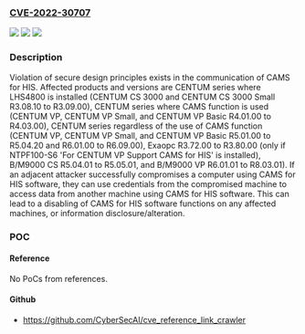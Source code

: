 ### [CVE-2022-30707](https://cve.mitre.org/cgi-bin/cvename.cgi?name=CVE-2022-30707)
![](https://img.shields.io/static/v1?label=Product&message=CAMS%20for%20HIS&color=blue)
![](https://img.shields.io/static/v1?label=Version&message=n%2Fa&color=blue)
![](https://img.shields.io/static/v1?label=Vulnerability&message=Violation%20of%20Secure%20Design%20Principles&color=brighgreen)

### Description

Violation of secure design principles exists in the communication of CAMS for HIS. Affected products and versions are CENTUM series where LHS4800 is installed (CENTUM CS 3000 and CENTUM CS 3000 Small R3.08.10 to R3.09.00), CENTUM series where CAMS function is used (CENTUM VP, CENTUM VP Small, and CENTUM VP Basic R4.01.00 to R4.03.00), CENTUM series regardless of the use of CAMS function (CENTUM VP, CENTUM VP Small, and CENTUM VP Basic R5.01.00 to R5.04.20 and R6.01.00 to R6.09.00), Exaopc R3.72.00 to R3.80.00 (only if NTPF100-S6 'For CENTUM VP Support CAMS for HIS' is installed), B/M9000 CS R5.04.01 to R5.05.01, and B/M9000 VP R6.01.01 to R8.03.01). If an adjacent attacker successfully compromises a computer using CAMS for HIS software, they can use credentials from the compromised machine to access data from another machine using CAMS for HIS software. This can lead to a disabling of CAMS for HIS software functions on any affected machines, or information disclosure/alteration.

### POC

#### Reference
No PoCs from references.

#### Github
- https://github.com/CyberSecAI/cve_reference_link_crawler

